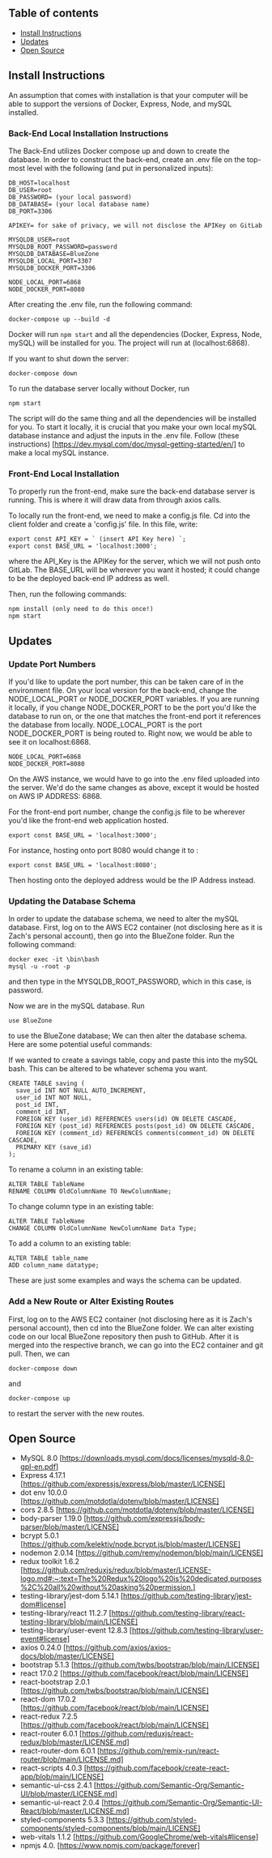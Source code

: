 ## Table of contents
* [Install Instructions](#install-instructions)
* [Updates](#updates)
* [Open Source](#open-source)

## Install Instructions

An assumption that comes with installation is that your computer will be able to support the versions of Docker, Express, Node, and mySQL installed.

### Back-End Local Installation Instructions

The Back-End utilizes Docker compose up and down to create the database. In order to construct the back-end, create an .env file on the top-most level with the following (and put in personalized inputs):

```
DB_HOST=localhost
DB_USER=root
DB_PASSWORD= (your local password)
DB_DATABASE= (your local database name)
DB_PORT=3306

APIKEY= for sake of privacy, we will not disclose the APIKey on GitLab

MYSQLDB_USER=root
MYSQLDB_ROOT_PASSWORD=password
MYSQLDB_DATABASE=BlueZone
MYSQLDB_LOCAL_PORT=3307
MYSQLDB_DOCKER_PORT=3306

NODE_LOCAL_PORT=6868
NODE_DOCKER_PORT=8080
```
After creating the .env file, run the following command:
```
docker-compose up --build -d
```
Docker will run `npm start` and all the dependencies (Docker, Express, Node, mySQL) will be installed for you. The project will run at (localhost:6868). 

If you want to shut down the server:
```
docker-compose down
```

To run the database server locally without Docker, run 
``` 
npm start
```
The script will do the same thing and all the dependencies will be installed for you. To start it locally, it is crucial that you make your own local mySQL database instance and adjust the inputs in the .env file. Follow (these instructions) [https://dev.mysql.com/doc/mysql-getting-started/en/] to make a local mySQL instance.

### Front-End Local Installation

To properly run the front-end, make sure the back-end database server is running. This is where it will draw data from through axios calls.  

To locally run the front-end, we need to make a config.js file. Cd into the client folder and create a 'config.js' file. In this file, write:
```
export const API_KEY = ` (insert API Key here) `;
export const BASE_URL = 'localhost:3000';
```
where the API_Key is the APIKey for the server, which we will not push onto GitLab. The BASE_URL will be wherever you want it hosted; it could change to be the deployed back-end IP address as well.

Then, run the following commands:
```
npm install (only need to do this once!) 
npm start
```
	
## Updates

### Update Port Numbers

If you'd like to update the port number, this can be taken care of in the environment file. On your local version for the back-end, change the NODE_LOCAL_PORT or NODE_DOCKER_PORT variables. If you are running it locally, if you change NODE_DOCKER_PORT to be the port you'd like the database to run on, or the one that matches the front-end port it references the database from locally. NODE_LOCAL_PORT is the port NODE_DOCKER_PORT is being routed to. Right now, we would be able to see it on localhost:6868. 
```
NODE_LOCAL_PORT=6868
NODE_DOCKER_PORT=8080
``` 
On the AWS instance, we would have to go into the .env filed uploaded into the server. We'd do the same changes as above, except it would be hosted on AWS IP ADDRESS: 6868. 

For the front-end port number, change the config.js file to be wherever you'd like the front-end web application hosted. 
```
export const BASE_URL = 'localhost:3000';
```
For instance, hosting onto port 8080 would change it to :

```
export const BASE_URL = 'localhost:8080';
```

Then hosting onto the deployed address would be the IP Address instead.

### Updating the Database Schema 

In order to update the database schema, we need to alter the mySQL database. First, log on to the AWS EC2 container (not disclosing here as it is Zach's personal account), then go into the BlueZone folder. Run the following command:
```
docker exec -it \bin\bash
mysql -u -root -p
```
and then type in the MYSQLDB_ROOT_PASSWORD, which in this case, is password.

Now we are in the mySQL database. Run 
```
use BlueZone
```
to use the BlueZone database; We can then alter the database schema. Here are some potential useful commands:

If we wanted to create a savings table, copy and paste this into the mySQL bash. This can be altered to be whatever schema you want.
```
CREATE TABLE saving (
  save_id INT NOT NULL AUTO_INCREMENT,
  user_id INT NOT NULL,
  post_id INT,
  comment_id INT,
  FOREIGN KEY (user_id) REFERENCES users(id) ON DELETE CASCADE,
  FOREIGN KEY (post_id) REFERENCES posts(post_id) ON DELETE CASCADE,
  FOREIGN KEY (comment_id) REFERENCES comments(comment_id) ON DELETE CASCADE,
  PRIMARY KEY (save_id)
);
```

To rename a column in an existing table:
```
ALTER TABLE TableName
RENAME COLUMN OldColumnName TO NewColumnName;
```
To change column type in an existing table:
```
ALTER TABLE TableName
CHANGE COLUMN OldColumnName NewColumnName Data Type;
```
To add a column to an existing table:
```
ALTER TABLE table_name
ADD column_name datatype;
```
These are just some examples and ways the schema can be updated. 

### Add a New Route or Alter Existing Routes

First, log on to the AWS EC2 container (not disclosing here as it is Zach's personal account), then cd into the BlueZone folder. We can alter existing code on our local BlueZone repository then push to GitHub. After it is merged into the respective branch, we can go into the EC2 container and git pull. Then, we can 
``` 
docker-compose down 
```
and 
```
docker-compose up
```
to restart the server with the new routes.
	
## Open Source

* MySQL 8.0 [https://downloads.mysql.com/docs/licenses/mysqld-8.0-gpl-en.pdf]
* Express 4.17.1 [https://github.com/expressjs/express/blob/master/LICENSE]
* dot env 10.0.0 [https://github.com/motdotla/dotenv/blob/master/LICENSE]
* cors 2.8.5 [https://github.com/motdotla/dotenv/blob/master/LICENSE]
* body-parser 1.19.0 [https://github.com/expressjs/body-parser/blob/master/LICENSE]
* bcrypt 5.0.1 [https://github.com/kelektiv/node.bcrypt.js/blob/master/LICENSE]
* nodemon 2.0.14 [https://github.com/remy/nodemon/blob/main/LICENSE]
* redux toolkit 1.6.2 [https://github.com/reduxjs/redux/blob/master/LICENSE-logo.md#:~:text=The%20Redux%20logo%20is%20dedicated,purposes%2C%20all%20without%20asking%20permission.]
* testing-library/jest-dom 5.14.1 [https://github.com/testing-library/jest-dom#license]
* testing-library/react 11.2.7 [https://github.com/testing-library/react-testing-library/blob/main/LICENSE]
* testing-library/user-event 12.8.3 [https://github.com/testing-library/user-event#license]
* axios 0.24.0 [https://github.com/axios/axios-docs/blob/master/LICENSE]
* bootstrap 5.1.3 [https://github.com/twbs/bootstrap/blob/main/LICENSE]
* react 17.0.2 [https://github.com/facebook/react/blob/main/LICENSE]
* react-bootstrap 2.0.1 [https://github.com/twbs/bootstrap/blob/main/LICENSE]
* react-dom 17.0.2 [https://github.com/facebook/react/blob/main/LICENSE]
* react-redux 7.2.5 [https://github.com/facebook/react/blob/main/LICENSE]
* react-router 6.0.1 [https://github.com/reduxjs/react-redux/blob/master/LICENSE.md]
* react-router-dom 6.0.1 [https://github.com/remix-run/react-router/blob/main/LICENSE.md]
* react-scripts 4.0.3 [https://github.com/facebook/create-react-app/blob/main/LICENSE]
* semantic-ui-css 2.4.1 [https://github.com/Semantic-Org/Semantic-UI/blob/master/LICENSE.md]
* semantic-ui-react 2.0.4 [https://github.com/Semantic-Org/Semantic-UI-React/blob/master/LICENSE.md]
* styled-components 5.3.3 [https://github.com/styled-components/styled-components/blob/main/LICENSE]
* web-vitals 1.1.2 [https://github.com/GoogleChrome/web-vitals#license]
* npmjs 4.0. [https://www.npmjs.com/package/forever]

